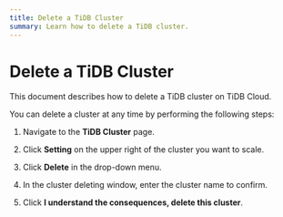 ```yaml
---
title: Delete a TiDB Cluster
summary: Learn how to delete a TiDB cluster.
---
```


# Delete a TiDB Cluster

This document describes how to delete a TiDB cluster on TiDB Cloud.

You can delete a cluster at any time by performing the following steps:

1. Navigate to the **TiDB Cluster** page.

2. Click **Setting** on the upper right of the cluster you want to scale.

3. Click **Delete** in the drop-down menu.

4. In the cluster deleting window, enter the cluster name to confirm.

5. Click **I understand the consequences, delete this cluster**.
